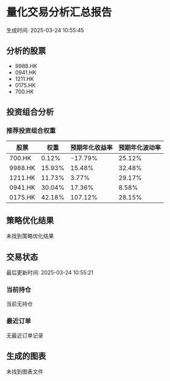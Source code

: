 # 量化交易分析汇总报告

生成时间: 2025-03-24 10:55:45

## 分析的股票

- 9988.HK
- 0941.HK
- 1211.HK
- 0175.HK
- 700.HK

## 投资组合分析

### 推荐投资组合权重

| 股票 | 权重 | 预期年化收益率 | 预期年化波动率 |
|------|------|----------------|----------------|
| 700.HK | 0.12% | -17.79% | 25.12% |
| 9988.HK | 15.93% | 15.48% | 32.48% |
| 1211.HK | 11.73% | 3.77% | 29.17% |
| 0941.HK | 30.04% | 17.36% | 8.58% |
| 0175.HK | 42.18% | 107.12% | 28.15% |

## 策略优化结果

未找到策略优化结果

## 交易状态

最后更新时间: 2025-03-24 10:55:21

### 当前持仓

当前无持仓

### 最近订单

无最近订单记录

## 生成的图表

未找到图表文件
